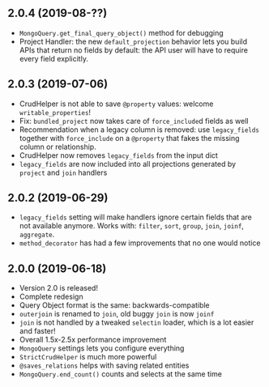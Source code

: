 ## 2.0.4 (2019-08-??)
* `MongoQuery.get_final_query_object()` method for debugging
* Project Handler: the new `default_projection` behavior lets you build APIs that return no fields by default:
    the API user will have to require every field explicitly.

## 2.0.3 (2019-07-06)
* CrudHelper is not able to save `@property` values: welcome `writable_properties`!
* Fix: `bundled_project` now takes care of `force_include`d fields as well
* Recommendation when a legacy column is removed: use `legacy_fields` together with `force_include` 
    on a `@property` that fakes the missing column or relationship.
* CrudHelper now removes `legacy_fields` from the input dict
* `legacy_fields` are now included into all projections generated by `project` and `join` handlers

## 2.0.2 (2019-06-29)
* `legacy_fields` setting will make handlers ignore certain fields that are not available anymore.
    Works with: `filter`, `sort`, `group`, `join`, `joinf`, `aggregate`.
* `method_decorator` has had a few improvements that no one would notice

## 2.0.0 (2019-06-18)
* Version 2.0 is released!
* Complete redesign
* Query Object format is the same: backwards-compatible
* `outerjoin` is renamed to `join`, old buggy `join` is now `joinf`
* `join` is not handled by a tweaked `selectin` loader, which is a lot easier and faster!
* Overall 1.5x-2.5x performance improvement
* `MongoQuery` settings lets you configure everything
* `StrictCrudHelper` is much more powerful
* `@saves_relations` helps with saving related entities
* `MongoQuery.end_count()` counts and selects at the same time
